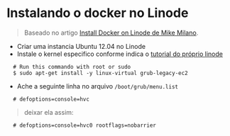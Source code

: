 # Instalando o docker no Linode

> Baseado no artigo [Install Docker on Linode de Mike Milano](http://goo.gl/kIbvrV).

- Criar uma instancia Ubuntu 12.04 no Linode
- Instale o kernel especifico conforme indica o [tutorial do próprio linode](http://goo.gl/OR8AP9)

```shell
  # Run this commando with root or sudo
  $ sudo apt-get install -y linux-virtual grub-legacy-ec2
```
- Ache a seguinte linha no arquivo `/boot/grub/menu.list`

```shell
  # defoptions=console=hvc
```

> deixar ela assim:

```shell
  # defoptions=console=hvc0 rootflags=nobarrier
```
